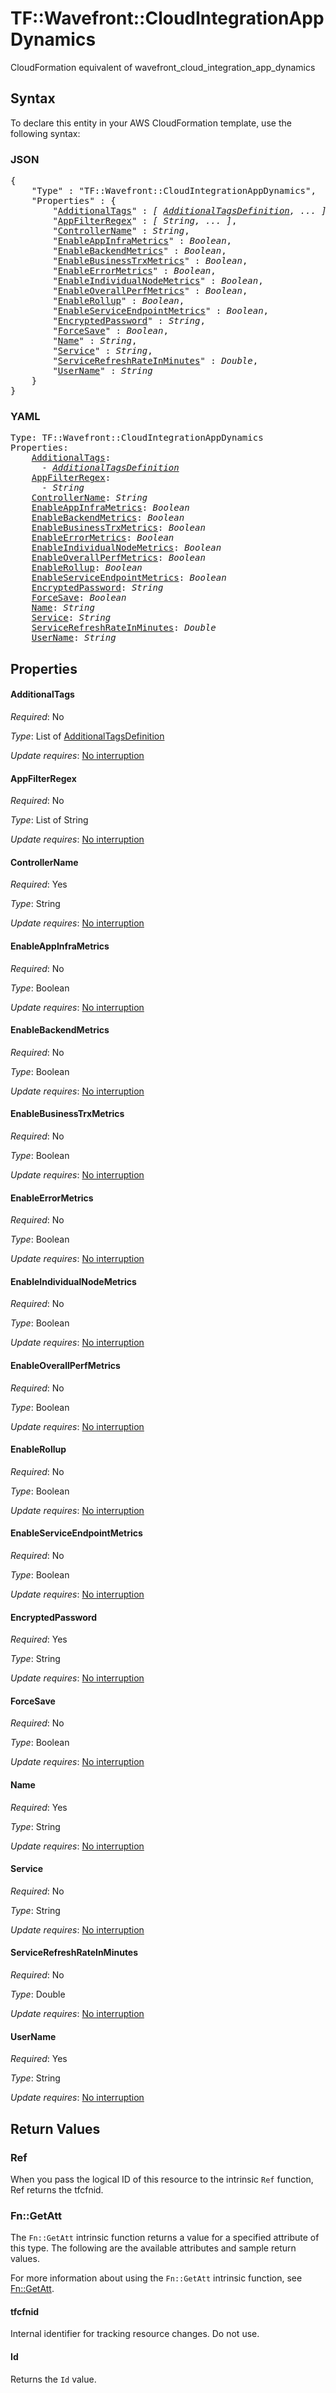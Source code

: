 # TF::Wavefront::CloudIntegrationAppDynamics

CloudFormation equivalent of wavefront_cloud_integration_app_dynamics

## Syntax

To declare this entity in your AWS CloudFormation template, use the following syntax:

### JSON

<pre>
{
    "Type" : "TF::Wavefront::CloudIntegrationAppDynamics",
    "Properties" : {
        "<a href="#additionaltags" title="AdditionalTags">AdditionalTags</a>" : <i>[ <a href="additionaltagsdefinition.md">AdditionalTagsDefinition</a>, ... ]</i>,
        "<a href="#appfilterregex" title="AppFilterRegex">AppFilterRegex</a>" : <i>[ String, ... ]</i>,
        "<a href="#controllername" title="ControllerName">ControllerName</a>" : <i>String</i>,
        "<a href="#enableappinframetrics" title="EnableAppInfraMetrics">EnableAppInfraMetrics</a>" : <i>Boolean</i>,
        "<a href="#enablebackendmetrics" title="EnableBackendMetrics">EnableBackendMetrics</a>" : <i>Boolean</i>,
        "<a href="#enablebusinesstrxmetrics" title="EnableBusinessTrxMetrics">EnableBusinessTrxMetrics</a>" : <i>Boolean</i>,
        "<a href="#enableerrormetrics" title="EnableErrorMetrics">EnableErrorMetrics</a>" : <i>Boolean</i>,
        "<a href="#enableindividualnodemetrics" title="EnableIndividualNodeMetrics">EnableIndividualNodeMetrics</a>" : <i>Boolean</i>,
        "<a href="#enableoverallperfmetrics" title="EnableOverallPerfMetrics">EnableOverallPerfMetrics</a>" : <i>Boolean</i>,
        "<a href="#enablerollup" title="EnableRollup">EnableRollup</a>" : <i>Boolean</i>,
        "<a href="#enableserviceendpointmetrics" title="EnableServiceEndpointMetrics">EnableServiceEndpointMetrics</a>" : <i>Boolean</i>,
        "<a href="#encryptedpassword" title="EncryptedPassword">EncryptedPassword</a>" : <i>String</i>,
        "<a href="#forcesave" title="ForceSave">ForceSave</a>" : <i>Boolean</i>,
        "<a href="#name" title="Name">Name</a>" : <i>String</i>,
        "<a href="#service" title="Service">Service</a>" : <i>String</i>,
        "<a href="#servicerefreshrateinminutes" title="ServiceRefreshRateInMinutes">ServiceRefreshRateInMinutes</a>" : <i>Double</i>,
        "<a href="#username" title="UserName">UserName</a>" : <i>String</i>
    }
}
</pre>

### YAML

<pre>
Type: TF::Wavefront::CloudIntegrationAppDynamics
Properties:
    <a href="#additionaltags" title="AdditionalTags">AdditionalTags</a>: <i>
      - <a href="additionaltagsdefinition.md">AdditionalTagsDefinition</a></i>
    <a href="#appfilterregex" title="AppFilterRegex">AppFilterRegex</a>: <i>
      - String</i>
    <a href="#controllername" title="ControllerName">ControllerName</a>: <i>String</i>
    <a href="#enableappinframetrics" title="EnableAppInfraMetrics">EnableAppInfraMetrics</a>: <i>Boolean</i>
    <a href="#enablebackendmetrics" title="EnableBackendMetrics">EnableBackendMetrics</a>: <i>Boolean</i>
    <a href="#enablebusinesstrxmetrics" title="EnableBusinessTrxMetrics">EnableBusinessTrxMetrics</a>: <i>Boolean</i>
    <a href="#enableerrormetrics" title="EnableErrorMetrics">EnableErrorMetrics</a>: <i>Boolean</i>
    <a href="#enableindividualnodemetrics" title="EnableIndividualNodeMetrics">EnableIndividualNodeMetrics</a>: <i>Boolean</i>
    <a href="#enableoverallperfmetrics" title="EnableOverallPerfMetrics">EnableOverallPerfMetrics</a>: <i>Boolean</i>
    <a href="#enablerollup" title="EnableRollup">EnableRollup</a>: <i>Boolean</i>
    <a href="#enableserviceendpointmetrics" title="EnableServiceEndpointMetrics">EnableServiceEndpointMetrics</a>: <i>Boolean</i>
    <a href="#encryptedpassword" title="EncryptedPassword">EncryptedPassword</a>: <i>String</i>
    <a href="#forcesave" title="ForceSave">ForceSave</a>: <i>Boolean</i>
    <a href="#name" title="Name">Name</a>: <i>String</i>
    <a href="#service" title="Service">Service</a>: <i>String</i>
    <a href="#servicerefreshrateinminutes" title="ServiceRefreshRateInMinutes">ServiceRefreshRateInMinutes</a>: <i>Double</i>
    <a href="#username" title="UserName">UserName</a>: <i>String</i>
</pre>

## Properties

#### AdditionalTags

_Required_: No

_Type_: List of <a href="additionaltagsdefinition.md">AdditionalTagsDefinition</a>

_Update requires_: [No interruption](https://docs.aws.amazon.com/AWSCloudFormation/latest/UserGuide/using-cfn-updating-stacks-update-behaviors.html#update-no-interrupt)

#### AppFilterRegex

_Required_: No

_Type_: List of String

_Update requires_: [No interruption](https://docs.aws.amazon.com/AWSCloudFormation/latest/UserGuide/using-cfn-updating-stacks-update-behaviors.html#update-no-interrupt)

#### ControllerName

_Required_: Yes

_Type_: String

_Update requires_: [No interruption](https://docs.aws.amazon.com/AWSCloudFormation/latest/UserGuide/using-cfn-updating-stacks-update-behaviors.html#update-no-interrupt)

#### EnableAppInfraMetrics

_Required_: No

_Type_: Boolean

_Update requires_: [No interruption](https://docs.aws.amazon.com/AWSCloudFormation/latest/UserGuide/using-cfn-updating-stacks-update-behaviors.html#update-no-interrupt)

#### EnableBackendMetrics

_Required_: No

_Type_: Boolean

_Update requires_: [No interruption](https://docs.aws.amazon.com/AWSCloudFormation/latest/UserGuide/using-cfn-updating-stacks-update-behaviors.html#update-no-interrupt)

#### EnableBusinessTrxMetrics

_Required_: No

_Type_: Boolean

_Update requires_: [No interruption](https://docs.aws.amazon.com/AWSCloudFormation/latest/UserGuide/using-cfn-updating-stacks-update-behaviors.html#update-no-interrupt)

#### EnableErrorMetrics

_Required_: No

_Type_: Boolean

_Update requires_: [No interruption](https://docs.aws.amazon.com/AWSCloudFormation/latest/UserGuide/using-cfn-updating-stacks-update-behaviors.html#update-no-interrupt)

#### EnableIndividualNodeMetrics

_Required_: No

_Type_: Boolean

_Update requires_: [No interruption](https://docs.aws.amazon.com/AWSCloudFormation/latest/UserGuide/using-cfn-updating-stacks-update-behaviors.html#update-no-interrupt)

#### EnableOverallPerfMetrics

_Required_: No

_Type_: Boolean

_Update requires_: [No interruption](https://docs.aws.amazon.com/AWSCloudFormation/latest/UserGuide/using-cfn-updating-stacks-update-behaviors.html#update-no-interrupt)

#### EnableRollup

_Required_: No

_Type_: Boolean

_Update requires_: [No interruption](https://docs.aws.amazon.com/AWSCloudFormation/latest/UserGuide/using-cfn-updating-stacks-update-behaviors.html#update-no-interrupt)

#### EnableServiceEndpointMetrics

_Required_: No

_Type_: Boolean

_Update requires_: [No interruption](https://docs.aws.amazon.com/AWSCloudFormation/latest/UserGuide/using-cfn-updating-stacks-update-behaviors.html#update-no-interrupt)

#### EncryptedPassword

_Required_: Yes

_Type_: String

_Update requires_: [No interruption](https://docs.aws.amazon.com/AWSCloudFormation/latest/UserGuide/using-cfn-updating-stacks-update-behaviors.html#update-no-interrupt)

#### ForceSave

_Required_: No

_Type_: Boolean

_Update requires_: [No interruption](https://docs.aws.amazon.com/AWSCloudFormation/latest/UserGuide/using-cfn-updating-stacks-update-behaviors.html#update-no-interrupt)

#### Name

_Required_: Yes

_Type_: String

_Update requires_: [No interruption](https://docs.aws.amazon.com/AWSCloudFormation/latest/UserGuide/using-cfn-updating-stacks-update-behaviors.html#update-no-interrupt)

#### Service

_Required_: No

_Type_: String

_Update requires_: [No interruption](https://docs.aws.amazon.com/AWSCloudFormation/latest/UserGuide/using-cfn-updating-stacks-update-behaviors.html#update-no-interrupt)

#### ServiceRefreshRateInMinutes

_Required_: No

_Type_: Double

_Update requires_: [No interruption](https://docs.aws.amazon.com/AWSCloudFormation/latest/UserGuide/using-cfn-updating-stacks-update-behaviors.html#update-no-interrupt)

#### UserName

_Required_: Yes

_Type_: String

_Update requires_: [No interruption](https://docs.aws.amazon.com/AWSCloudFormation/latest/UserGuide/using-cfn-updating-stacks-update-behaviors.html#update-no-interrupt)

## Return Values

### Ref

When you pass the logical ID of this resource to the intrinsic `Ref` function, Ref returns the tfcfnid.

### Fn::GetAtt

The `Fn::GetAtt` intrinsic function returns a value for a specified attribute of this type. The following are the available attributes and sample return values.

For more information about using the `Fn::GetAtt` intrinsic function, see [Fn::GetAtt](https://docs.aws.amazon.com/AWSCloudFormation/latest/UserGuide/intrinsic-function-reference-getatt.html).

#### tfcfnid

Internal identifier for tracking resource changes. Do not use.

#### Id

Returns the <code>Id</code> value.

